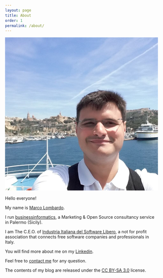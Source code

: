 ```yaml
---
layout: page
title: About
order: 1
permalink: /about/
---
```


![Marco](/images/marco.jpg)

Hello everyone!

My name is [Marco Lombardo](http://www.marcolombardo.com).

I run [businessinformatics](http://www.businessinformatics.cloud), a Marketing & Open Source consultancy service in Palermo (Sicily).

I am The C.E.O. of [Industria Italiana del Software Libero](http://www.industriasoftwarelibero.it/english/), a not for profit association that connects free software companies and professionals in Italy.

You will find more about me on my [Linkedin](https://www.linkedin.com/in/marcofromsicily/).

Feel free to [contact me](mailto:mail@marcolombardo.com) for any question.

The contents of my blog are released under the [CC BY-SA 3.0](https://creativecommons.org/licenses/by-sa/3.0/deed.it) license.
